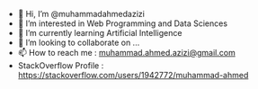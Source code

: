 - 👋 Hi, I’m @muhammadahmedazizi
- 👀 I’m interested in Web Programming and Data Sciences
- 🌱 I’m currently learning Artificial Intelligence
- 💞️ I’m looking to collaborate on ...
- 📫 How to reach me : muhammad.ahmed.azizi@gmail.com
- StackOverflow Profile : https://stackoverflow.com/users/1942772/muhammad-ahmed

<!---
muhammadahmedazizi/muhammadahmedazizi is a ✨ special ✨ repository because its `README.md` (this file) appears on your GitHub profile.
You can click the Preview link to take a look at your changes.
--->
